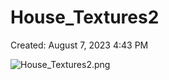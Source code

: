 # House_Textures2

Created: August 7, 2023 4:43 PM

![House_Textures2.png](House_Textures2%208a496b469ac74f48b245759b81a60586/House_Textures2.png)